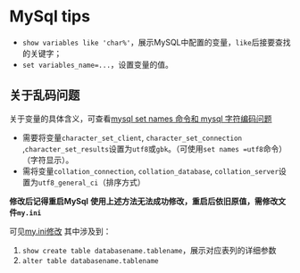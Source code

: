# MySql tips
- `show variables like 'char%'`，展示MySQL中配置的变量，`like`后接要查找的关键字；
- `set variables_name=...`，设置变量的值。
 ## 关于乱码问题
关于变量的具体含义，可查看[mysql set names 命令和 mysql 字符编码问题](https://www.cnblogs.com/digdeep/p/5228199.html)
- 需要将变量`character_set_client`, `character_set_connection` ,`character_set_results`设置为`utf8`或`gbk`。（可使用`set names =utf8`命令）（字符显示）。
- 需将变量`collation_connection`, `collation_database`, `collation_server`设置为`utf8_general_ci`（排序方式）

**修改后记得重启MySql**
**使用上述方法无法成功修改，重启后依旧原值，需修改文件`my.ini`**

可见[my.ini修改](https://www.cnblogs.com/houqi/p/5713176.html)
其中涉及到：
1. `show create table databasename.tablename`，展示对应表列的详细参数
2. `alter table databasename.tablename `


